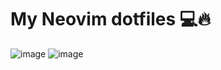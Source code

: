 # My Neovim dotfiles 💻🔥

![image](https://user-images.githubusercontent.com/22687843/183246374-d66f887a-9e22-47d2-9e34-1bdea2ddd2a9.png)
![image](https://user-images.githubusercontent.com/22687843/183246434-4be651cc-8302-4b0b-9f11-1b56d1bf5bd3.png)
